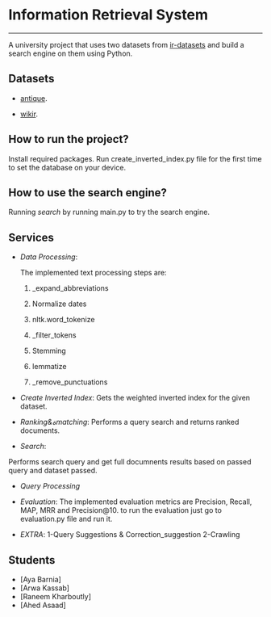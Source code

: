 # Information Retrieval System

***

A university project that uses two datasets from [ir-datasets](https://ir-datasets.com/) and build a search engine on them using Python.

## Datasets

- [antique](https://ir-datasets.com/antique.html#antique/train).

- [wikir](https://ir-datasets.com/wikir.html#wikir/en1k).


## How to run the project?

  Install required packages. 
  Run create_inverted_index.py file for the first time to set the database on your device.


## How to use the search engine?


Running *search* by running main.py to try the search engine.

## Services

- *Data Processing*:

   The implemented text processing steps are:

   1. _expand_abbreviations
   
   2. Normalize dates
   
   2. nltk.word_tokenize
   
   3. _filter_tokens
   
   4. Stemming
   
   5. lemmatize
   
   6. _remove_punctuations

- *Create Inverted Index*:
  Gets the weighted inverted index for the given dataset.
  
- *Ranking&ةmatching*:
  Performs a query search and returns ranked documents.

 - *Search*:

 Performs search query and get full documnents results based on passed   
 query and dataset passed.

- *Query Processing*
- *Evaluation*:
   The implemented evaluation metrics are Precision, Recall, MAP, MRR and 
   Precision@10.
   to run the evaluation just go to evaluation.py file and run it.

- *EXTRA*:
   1-Query Suggestions & Correction_suggestion
   2-Crawling


## Students

- [Aya Barnia]
- [Arwa Kassab]
- [Raneem Kharboutly]
- [Ahed Asaad]
